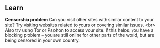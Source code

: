 
## Learn

**Censorship problem**
Can you visit other sites with similar content to your site? Try visiting websites related to yours or covering similar issues.
&lt;br&gt;
Also try using Tor or Psiphon to access your site. If this helps, you have a blocking problem – you are still online for other parts of the world, but are being censored in your own country.